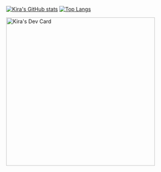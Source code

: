 [![Kira's GitHub stats](https://github-readme-stats-sage-chi-90.vercel.app/api/?username=kira0x1&show_icons=true&theme=jolly)](https://github.com/kira0x1/github-readme-stats)
[![Top Langs](https://github-readme-stats-sage-chi-90.vercel.app/api/top-langs/?username=kira0x1&layout=donut&theme=jolly)](https://github.com/kira0x1/github-readme-stats)

<a href="https://app.daily.dev/Kira0x1"><img src="https://api.daily.dev/devcards/32174b4c6a684392ae51ce4470d9b054.png?r=qzx" width="400" alt="Kira's Dev Card"/></a>
